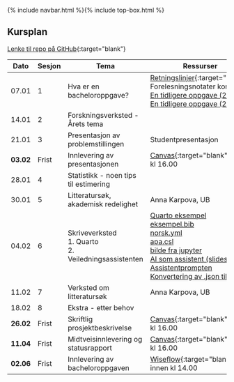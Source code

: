 {% include navbar.html %}{% include top-box.html %}

##  Kursplan

[Lenke til repo på GitHub](https://github.com/uit-sok-2209-v25/uit-sok-2209-v25.github.io){:target="blank"}

     
|Dato <img width=50/>| Sesjon <img width=50/>   | Tema <img width=300/>           | Ressurser <img width=150/>  |
|--------|----------------|---------------------------|--------------------------------------|
|07.01 | 1 | Hva er en bacheloroppgave? | [Retningslinjer](/Retningslinjer_og_krav_til_skriving_av_bacheloroppgave_jan24.pdf){:target="blank"}  <br> Forelesningsnotater kommer <br> [En tidligere oppgave (2023)](/SOK-2209-Bacheloroppgave.pdf) <br> [En tidligere oppgave (2024)](/bacheloroppgave_24.pdf) |
|14.01 | 2 | Forskningsverksted - Årets tema |  |
|21.01 | 3 | Presentasjon av problemstillingen | Studentpresentasjon   |
|**03.02**| Frist| Innlevering av presentasjonen| [Canvas](https://uit.instructure.com/courses/36825/assignments){:target="blank"} innen kl 16.00 |
|28.01| 4 | Statistikk - noen tips til estimering         |    |
|30.01 | 5 | Litteratursøk, akademisk redelighet | Anna Karpova, UB  |
|04.02 | 6 | Skriveverksted <br> 1. Quarto <br> 2. Veiledningsassistenten| [Quarto eksempel](/bruk_quarto_2209_V24.qmd) <br> [eksempel.bib](/eksempel.bib) <br> [norsk.yml](/norsk.yml) <br> [apa.csl](/apa.csl) <br> [bilde fra jupyter](/Screenshot.png) <br> [AI som assistent (slides)](/veiledningsprompt.html) <br > [Assistentprompten](/assistentprompten.pdf) <br> [Konvertering av .json til .txt](/import_%20json.py) |
|11.02 | 7 | Verksted om litteratursøk |Anna Karpova, UB |
|18.02| 8 | Ekstra - etter behov         |    |
|**26.02**| Frist| Skriftlig prosjektbeskrivelse| [Canvas](https://uit.instructure.com/courses/36825/assignments){:target="blank"} innen kl 16.00  |
|**11.04**| Frist| Midtveisinnlevering og statusrapport | [Canvas](https://uit.instructure.com/courses/36825/assignments){:target="blank"} innen kl 16.00  |
|**02.06** | Frist | Innlevering av bacheloroppgaven   | [Wiseflow](https://europe.wiseflow.net/login){:target="blank"} innen kl 14.00  |







